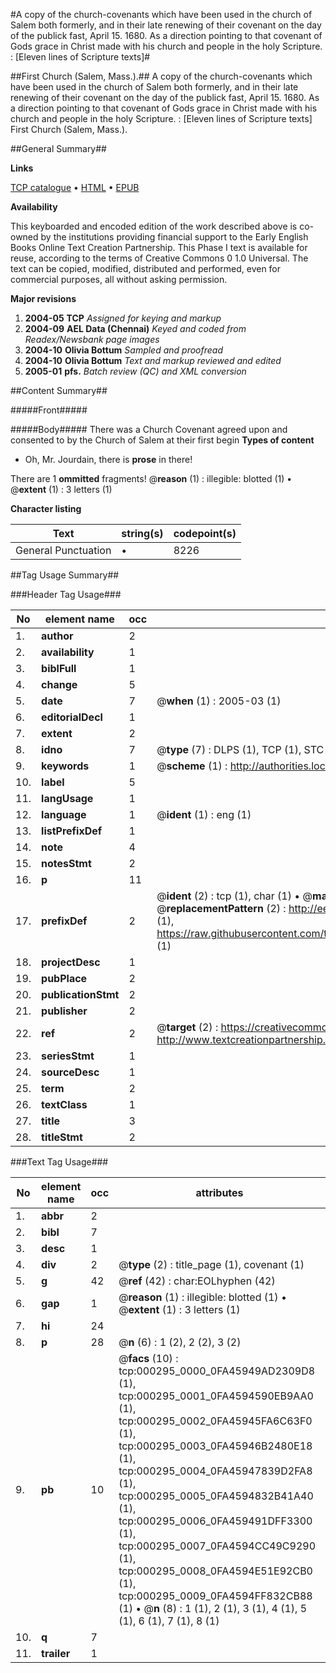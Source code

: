 #A copy of the church-covenants which have been used in the church of Salem both formerly, and in their late renewing of their covenant on the day of the publick fast, April 15. 1680. As a direction pointing to that covenant of Gods grace in Christ made with his church and people in the holy Scripture. : [Eleven lines of Scripture texts]#

##First Church (Salem, Mass.).##
A copy of the church-covenants which have been used in the church of Salem both formerly, and in their late renewing of their covenant on the day of the publick fast, April 15. 1680. As a direction pointing to that covenant of Gods grace in Christ made with his church and people in the holy Scripture. : [Eleven lines of Scripture texts]
First Church (Salem, Mass.).

##General Summary##

**Links**

[TCP catalogue](http://www.ota.ox.ac.uk/tcp/)  • 
[HTML](http://tei.it.ox.ac.uk/tcp/Texts-HTML/free/N00/N00233.html)  • 
[EPUB](http://tei.it.ox.ac.uk/tcp/Texts-EPUB/free/N00/N00233.epub)

**Availability**

This keyboarded and encoded edition of the
	       work described above is co-owned by the institutions
	       providing financial support to the Early English Books
	       Online Text Creation Partnership. This Phase I text is
	       available for reuse, according to the terms of Creative
	       Commons 0 1.0 Universal. The text can be copied,
	       modified, distributed and performed, even for
	       commercial purposes, all without asking permission.

**Major revisions**

1. __2004-05__ __TCP__ *Assigned for keying and markup*
1. __2004-09__ __AEL Data (Chennai)__ *Keyed and coded from Readex/Newsbank page images*
1. __2004-10__ __Olivia Bottum__ *Sampled and proofread*
1. __2004-10__ __Olivia Bottum__ *Text and markup reviewed and edited*
1. __2005-01__ __pfs.__ *Batch review (QC) and XML conversion*

##Content Summary##

#####Front#####

#####Body#####
There was a Church Covenant agreed upon and consented to by the Church of Salem at their first begin
**Types of content**

  * Oh, Mr. Jourdain, there is **prose** in there!

There are 1 **ommitted** fragments! 
 @__reason__ (1) : illegible: blotted (1)  •  @__extent__ (1) : 3 letters (1)

**Character listing**


|Text|string(s)|codepoint(s)|
|---|---|---|
|General Punctuation|•|8226|

##Tag Usage Summary##

###Header Tag Usage###

|No|element name|occ|attributes|
|---|---|---|---|
|1.|__author__|2||
|2.|__availability__|1||
|3.|__biblFull__|1||
|4.|__change__|5||
|5.|__date__|7| @__when__ (1) : 2005-03 (1)|
|6.|__editorialDecl__|1||
|7.|__extent__|2||
|8.|__idno__|7| @__type__ (7) : DLPS (1), TCP (1), STC (2), NOTIS (1), IMAGE-SET (1), EVANS-CITATION (1)|
|9.|__keywords__|1| @__scheme__ (1) : http://authorities.loc.gov/ (1)|
|10.|__label__|5||
|11.|__langUsage__|1||
|12.|__language__|1| @__ident__ (1) : eng (1)|
|13.|__listPrefixDef__|1||
|14.|__note__|4||
|15.|__notesStmt__|2||
|16.|__p__|11||
|17.|__prefixDef__|2| @__ident__ (2) : tcp (1), char (1)  •  @__matchPattern__ (2) : ([0-9\-]+):([0-9IVX]+) (1), (.+) (1)  •  @__replacementPattern__ (2) : http://eebo.chadwyck.com/downloadtiff?vid=$1&page=$2 (1), https://raw.githubusercontent.com/textcreationpartnership/Texts/master/tcpchars.xml#$1 (1)|
|18.|__projectDesc__|1||
|19.|__pubPlace__|2||
|20.|__publicationStmt__|2||
|21.|__publisher__|2||
|22.|__ref__|2| @__target__ (2) : https://creativecommons.org/publicdomain/zero/1.0/ (1), http://www.textcreationpartnership.org/docs/. (1)|
|23.|__seriesStmt__|1||
|24.|__sourceDesc__|1||
|25.|__term__|2||
|26.|__textClass__|1||
|27.|__title__|3||
|28.|__titleStmt__|2||


###Text Tag Usage###

|No|element name|occ|attributes|
|---|---|---|---|
|1.|__abbr__|2||
|2.|__bibl__|7||
|3.|__desc__|1||
|4.|__div__|2| @__type__ (2) : title_page (1), covenant (1)|
|5.|__g__|42| @__ref__ (42) : char:EOLhyphen (42)|
|6.|__gap__|1| @__reason__ (1) : illegible: blotted (1)  •  @__extent__ (1) : 3 letters (1)|
|7.|__hi__|24||
|8.|__p__|28| @__n__ (6) : 1 (2), 2 (2), 3 (2)|
|9.|__pb__|10| @__facs__ (10) : tcp:000295_0000_0FA45949AD2309D8 (1), tcp:000295_0001_0FA4594590EB9AA0 (1), tcp:000295_0002_0FA45945FA6C63F0 (1), tcp:000295_0003_0FA45946B2480E18 (1), tcp:000295_0004_0FA45947839D2FA8 (1), tcp:000295_0005_0FA4594832B41A40 (1), tcp:000295_0006_0FA459491DFF3300 (1), tcp:000295_0007_0FA4594CC49C9290 (1), tcp:000295_0008_0FA4594E51E92CB0 (1), tcp:000295_0009_0FA4594FF832CB88 (1)  •  @__n__ (8) : 1 (1), 2 (1), 3 (1), 4 (1), 5 (1), 6 (1), 7 (1), 8 (1)|
|10.|__q__|7||
|11.|__trailer__|1||
